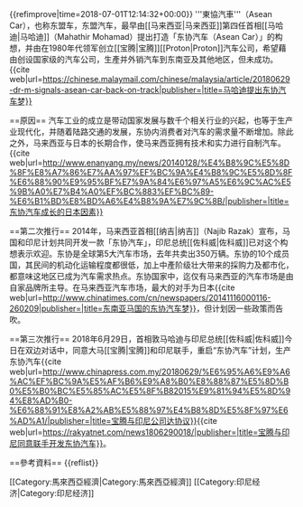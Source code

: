 {{refimprove|time=2018-07-01T12:14:32+00:00}}
'''東協汽車'''（Asean Car），也称东盟车，东盟汽车，最早由[[马来西亚|马来西亚]]第四任首相[[马哈迪|马哈迪]]（Mahathir Mohamad）提出打造「东协汽车（Asean Car）」的构想，并由在1980年代领军创立[[宝腾|宝腾]][[Proton|Proton]]汽车公司，希望藉由创设国家级的汽车公司，生產并外销汽车到东南亚及其他地区，但未成功。<ref>{{cite web|url=https://chinese.malaymail.com/chinese/malaysia/article/20180629-dr-m-signals-asean-car-back-on-track|publisher=|title=马哈迪提出东协汽车梦}}</ref>

==原因==
汽车工业的成立是带动国家发展与数千个相关行业的兴起，也等于生产业现代化，并随着陆路交通的发展，东协内消费者对汽车的需求量不断增加。除此之外，马来西亚与日本的长期合作，使马来西亚拥有技术和实力进行自制汽车。<ref>{{cite web|url=http://www.enanyang.my/news/20140128/%E4%B8%9C%E5%8D%8F%E8%A7%86%E7%AA%97%EF%BC%9A%E4%B8%9C%E5%8D%8F%E6%88%90%E9%95%BF%E7%9A%84%E6%97%A5%E6%9C%AC%E5%9B%A0%E7%B4%A0%EF%BC%883%EF%BC%89-%E6%B1%BD%E8%BD%A6%E4%B8%9A%E7%9C%8B/|publisher=|title=东协汽车成长的日本因素}}</ref>

==第二次推行==
2014年，马来西亚首相[[纳吉|纳吉]]（Najib Razak）宣布，马国和印尼计划共同开发一款「东协汽车」，印尼总统[[佐科威|佐科威]]已对这个构想表示欢迎。东协是全球第5大汽车市场，去年共卖出350万辆。东协的10个成员国，其民间的机动化运输程度都很低，加上中產阶级壮大带来的採购力及都市化，都意味这地区已成为汽车需求热点。东协国家中，迄仅有马来西亚的汽车市场是由自家品牌所主导。在马来西亚汽车市场，最大的对手为日本<ref>{{cite web|url=http://www.chinatimes.com/cn/newspapers/20141116000116-260209|publisher=|title=东南亚马国的东协汽车梦}}</ref>，但计划因一些政策而告吹。

==第三次推行==
2018年6月29日，首相敦马哈迪与印尼总统[[佐科威|佐科威]]今日在双边对话中，同意大马[[宝腾|宝腾]]和印尼联手，重启“东协汽车”计划，生产东协汽车<ref>{{cite web|url=http://www.chinapress.com.my/20180629/%E6%95%A6%E9%A6%AC%EF%BC%9A%E5%AF%B6%E9%A8%B0%E8%88%87%E5%8D%B0%E5%B0%BC%E5%85%AC%E5%8F%B82015%E9%81%94%E5%8D%94%E8%AD%B0-%E6%88%91%E8%A2%AB%E5%88%97%E4%B8%8D%E5%8F%97%E6%AD%A1/|publisher=|title=宝腾与印尼公司达协议}}</ref><ref>{{cite web|url=https://rakyatnet.com/news1806290018/|publisher=|title=宝腾与印尼同意联手开发东协汽车}}</ref>。

==參考資料==
{{reflist}}

[[Category:馬來西亞經濟|Category:馬來西亞經濟]]
[[Category:印尼经济|Category:印尼经济]]